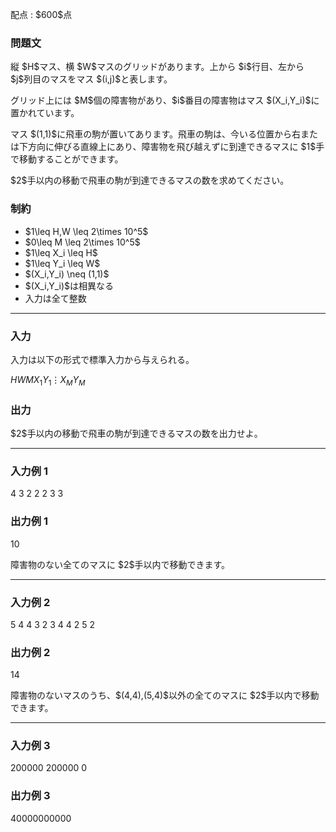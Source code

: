
<div>

<span>

<span>

<p>
配点 : $600$点
</p>

<div>

<section>

### **問題文**

<p>
縦 $H$マス、横 $W$マスのグリッドがあります。上から $i$行目、左から $j$列目のマスをマス $(i,j)$と表します。
</p>

<p>
グリッド上には $M$個の障害物があり、$i$番目の障害物はマス $(X_i,Y_i)$に置かれています。
</p>

<p>
マス $(1,1)$に飛車の駒が置いてあります。飛車の駒は、今いる位置から右または下方向に伸びる直線上にあり、障害物を飛び越えずに到達できるマスに $1$手で移動することができます。
</p>

<p>
$2$手以内の移動で飛車の駒が到達できるマスの数を求めてください。
</p>

</section>

</div>

<div>

<section>

### **制約**

<ul>

<li>
$1\leq H,W \leq 2\times 10^5$
</li>

<li>
$0\leq M \leq 2\times 10^5$
</li>

<li>
$1\leq X_i \leq H$
</li>

<li>
$1\leq Y_i \leq W$
</li>

<li>
$(X_i,Y_i) \neq (1,1)$
</li>

<li>
$(X_i,Y_i)$は相異なる
</li>

<li>
入力は全て整数
</li>

</ul>

</section>

</div>

---

<div>

<div>

<section>

### **入力**

<p>
入力は以下の形式で標準入力から与えられる。
</p>

<div>

$H$$W$$M$$X_1$$Y_1$$\vdots$$X_M$$Y_M$
</div>

</section>

</div>

<div>

<section>

### **出力**

<p>
$2$手以内の移動で飛車の駒が到達できるマスの数を出力せよ。
</p>

</section>

</div>

</div>

---

<div>

<section>

### **入力例 1**

<div>

4 3 2
2 2
3 3

</div>

</section>

</div>

<div>

<section>

### **出力例 1**

<div>

10

</div>

<p>
障害物のない全てのマスに $2$手以内で移動できます。
</p>

</section>

</div>

---

<div>

<section>

### **入力例 2**

<div>

5 4 4
3 2
3 4
4 2
5 2

</div>

</section>

</div>

<div>

<section>

### **出力例 2**

<div>

14

</div>

<p>
障害物のないマスのうち、$(4,4),(5,4)$以外の全てのマスに $2$手以内で移動できます。
</p>

</section>

</div>

---

<div>

<section>

### **入力例 3**

<div>

200000 200000 0

</div>

</section>

</div>

<div>

<section>

### **出力例 3**

<div>

40000000000

</div>

</section>

</div>

</span>

</span>

</div>
